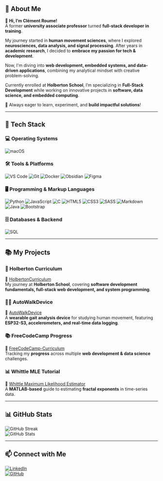 ## 📝 About Me  

👋 **Hi, I’m Clément Roume!**  
A former **university associate professor** turned **full-stack developer in training**.  

My journey started in **human movement sciences**, where I explored **neurosciences, data analysis, and signal processing**. After years in **academic research**, I decided to **embrace my passion for tech & development**.  

Now, I'm diving into **web development, embedded systems, and data-driven applications**, combining my analytical mindset with creative problem-solving.  

Currently enrolled at **Holberton School**, I’m specializing in **Full-Stack Development** while working on innovative projects in **software, data science, and embedded computing**.  

🚀 Always eager to learn, experiment, and **build impactful solutions**!  

---

## 🔨 Tech Stack  

### **💻 Operating Systems**  
![macOS](https://img.shields.io/badge/macOS-000000?style=for-the-badge&logo=apple&logoColor=white)  

### **🛠️ Tools & Platforms**  
![VS Code](https://img.shields.io/badge/VSCode-007ACC?style=for-the-badge&logo=visual-studio-code&logoColor=white) ![Git](https://img.shields.io/badge/Git-F05032?style=for-the-badge&logo=git&logoColor=white) ![Docker](https://img.shields.io/badge/Docker-2496ED?style=for-the-badge&logo=docker&logoColor=white) ![Obsidian](https://img.shields.io/badge/Obsidian-483699?style=for-the-badge&logo=obsidian&logoColor=white) ![Figma](https://img.shields.io/badge/Figma-F24E1E?style=for-the-badge&logo=figma&logoColor=white)  

### **🖥️ Programming & Markup Languages**  
![Python](https://img.shields.io/badge/Python-3776AB?style=for-the-badge&logo=python&logoColor=white) ![JavaScript](https://img.shields.io/badge/JavaScript-F7DF1E?style=for-the-badge&logo=javascript&logoColor=black) ![C](https://img.shields.io/badge/C-00599C?style=for-the-badge&logo=c&logoColor=white) ![HTML5](https://img.shields.io/badge/HTML5-E34F26?style=for-the-badge&logo=html5&logoColor=white) ![CSS3](https://img.shields.io/badge/CSS3-1572B6?style=for-the-badge&logo=css3&logoColor=white) ![SASS](https://img.shields.io/badge/SASS-CC6699?style=for-the-badge&logo=sass&logoColor=white) ![Markdown](https://img.shields.io/badge/Markdown-000000?style=for-the-badge&logo=markdown&logoColor=white) ![Java](https://img.shields.io/badge/Java-007396?style=for-the-badge&logo=openjdk&logoColor=white) ![Bootstrap](https://img.shields.io/badge/Bootstrap-7952B3?style=for-the-badge&logo=bootstrap&logoColor=white)  


### **🗄️ Databases & Backend**  
![SQL](https://img.shields.io/badge/SQL-4479A1?style=for-the-badge&logo=postgresql&logoColor=white) 

---

## 📚 My Projects  

### **🌟 Holberton Curriculum**  
📂 [HolbertonCurriculum](https://github.com/clementroume/HolbertonCurriculum)  
My journey at **Holberton School**, covering **software development fundamentals, full-stack web development, and system programming**.  

### **🚶‍♂️ AutoWalkDevice**  
📂 [AutoWalkDevice](https://github.com/clementroume/AutoWalkDevice)  
A **wearable gait analysis device** for studying human movement, featuring **ESP32-S3, accelerometers, and real-time data logging**.  

### **📚 FreeCodeCamp Progress**  
📂 [FreeCodeCamp-Curriculum](https://github.com/clementroume/FreeCodeCamp-Curriculum)  
Tracking my **progress** across multiple **web development & data science** challenges.  

### **📊 Whittle MLE Tutorial**  
📂 [Whittle Maximum Likelihood Estimator](https://github.com/clementroume/Whittle_maximum_likelihood_estimator_tutorial)  
A **MATLAB-based** guide to estimating **fractal exponents** in time-series data.  

---

## 📊 GitHub Stats  

![GitHub Streak](https://github-readme-streak-stats.herokuapp.com/?user=clementroume&theme=dark&hide_border=true)  
![GitHub Stats](https://github-readme-stats.vercel.app/api?username=clementroume&show_icons=true&theme=dark&hide_border=true)  

---

## 📫 Connect with Me  

[![LinkedIn](https://img.shields.io/badge/LinkedIn-0077B5?style=for-the-badge&logo=linkedin&logoColor=white)](https://www.linkedin.com/in/croume/)  
[![GitHub](https://img.shields.io/badge/GitHub-181717?style=for-the-badge&logo=github&logoColor=white)](https://github.com/clementroume)  
